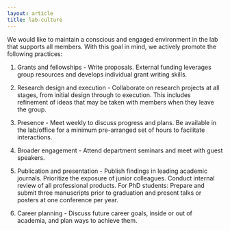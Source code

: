 ```yaml
---
layout: article
title: lab-culture
---
```


We would like to maintain a conscious and engaged environment in the lab that supports all members. With this goal in mind, we actively promote the following practices:

1. Grants and fellowships - Write proposals. External funding leverages group resources and develops individual grant writing skills.

2. Research design and execution - Collaborate on research projects at all stages, from initial design through to execution. This includes refinement of ideas that may be taken with members when they leave the group.

3. Presence - Meet weekly to discuss progress and plans. Be available in the lab/office for a minimum pre-arranged set of hours to facilitate interactions.

4. Broader engagement - Attend department seminars and meet with guest speakers.

5. Publication and presentation - Publish findings in leading academic journals. Prioritize the exposure of junior colleagues. Conduct internal review of all professional products. For PhD students: Prepare and submit three manuscripts prior to graduation and present talks or posters at one conference per year.

6. Career planning - Discuss future career goals, inside or out of academia, and plan ways to achieve them.


